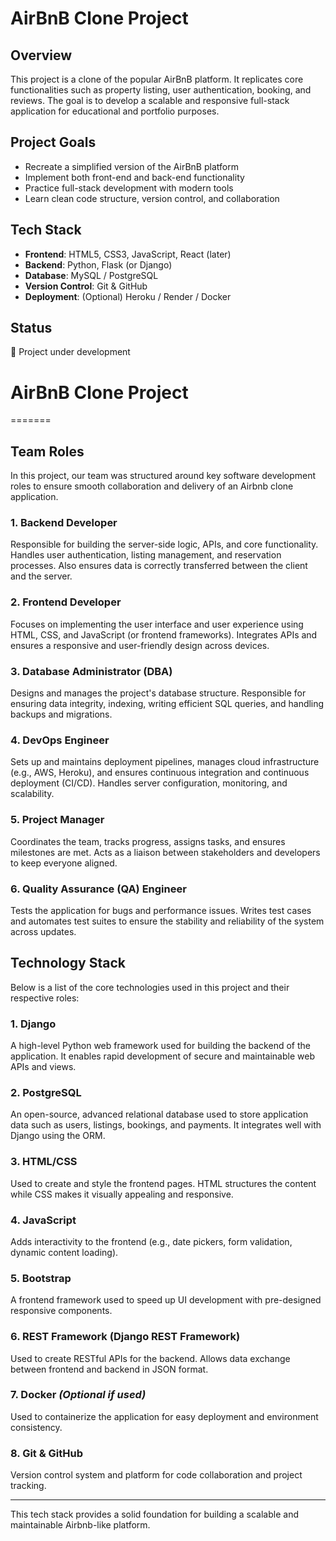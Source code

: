 # AirBnB Clone Project

## Overview
This project is a clone of the popular AirBnB platform. It replicates core functionalities such as property listing, user authentication, booking, and reviews. The goal is to develop a scalable and responsive full-stack application for educational and portfolio purposes.

## Project Goals
- Recreate a simplified version of the AirBnB platform
- Implement both front-end and back-end functionality
- Practice full-stack development with modern tools
- Learn clean code structure, version control, and collaboration

## Tech Stack
- **Frontend**: HTML5, CSS3, JavaScript, React (later)
- **Backend**: Python, Flask (or Django)
- **Database**: MySQL / PostgreSQL
- **Version Control**: Git & GitHub
- **Deployment**: (Optional) Heroku / Render / Docker

## Status
🚧 Project under development

# AirBnB Clone Project

=======
## Team Roles

In this project, our team was structured around key software development roles to ensure smooth collaboration and delivery of an Airbnb clone application.

### 1. **Backend Developer**
Responsible for building the server-side logic, APIs, and core functionality. Handles user authentication, listing management, and reservation processes. Also ensures data is correctly transferred between the client and the server.

### 2. **Frontend Developer**
Focuses on implementing the user interface and user experience using HTML, CSS, and JavaScript (or frontend frameworks). Integrates APIs and ensures a responsive and user-friendly design across devices.

### 3. **Database Administrator (DBA)**
Designs and manages the project's database structure. Responsible for ensuring data integrity, indexing, writing efficient SQL queries, and handling backups and migrations.

### 4. **DevOps Engineer**
Sets up and maintains deployment pipelines, manages cloud infrastructure (e.g., AWS, Heroku), and ensures continuous integration and continuous deployment (CI/CD). Handles server configuration, monitoring, and scalability.

### 5. **Project Manager**
Coordinates the team, tracks progress, assigns tasks, and ensures milestones are met. Acts as a liaison between stakeholders and developers to keep everyone aligned.

### 6. **Quality Assurance (QA) Engineer**
Tests the application for bugs and performance issues. Writes test cases and automates test suites to ensure the stability and reliability of the system across updates.


## Technology Stack

Below is a list of the core technologies used in this project and their respective roles:

### 1. **Django**
A high-level Python web framework used for building the backend of the application. It enables rapid development of secure and maintainable web APIs and views.

### 2. **PostgreSQL**
An open-source, advanced relational database used to store application data such as users, listings, bookings, and payments. It integrates well with Django using the ORM.

### 3. **HTML/CSS**
Used to create and style the frontend pages. HTML structures the content while CSS makes it visually appealing and responsive.

### 4. **JavaScript**
Adds interactivity to the frontend (e.g., date pickers, form validation, dynamic content loading).

### 5. **Bootstrap**
A frontend framework used to speed up UI development with pre-designed responsive components.

### 6. **REST Framework (Django REST Framework)**
Used to create RESTful APIs for the backend. Allows data exchange between frontend and backend in JSON format.

### 7. **Docker** *(Optional if used)*
Used to containerize the application for easy deployment and environment consistency.

### 8. **Git & GitHub**
Version control system and platform for code collaboration and project tracking.

---

This tech stack provides a solid foundation for building a scalable and maintainable Airbnb-like platform.
